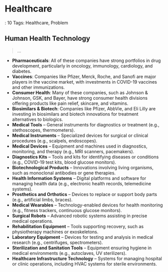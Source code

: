 # Healthcare

: 10
Tags: Healthcare, Problem

## Human Health Technology

> …
> 

- **Pharmaceuticals**: All of these companies have strong portfolios in drug development, particularly in oncology, immunology, cardiology, and diabetes.
- **Vaccines**: Companies like Pfizer, Merck, Roche, and Sanofi are major players in the vaccine market, with investments in COVID-19 vaccines and other immunizations.
- **Consumer Health**: Many of these companies, such as Johnson & Johnson, GSK, and Bayer, have strong consumer health divisions offering products like pain relief, skincare, and vitamins.
- **Biosimilars & Biotech**: Companies like Pfizer, AbbVie, and Eli Lilly are investing in biosimilars and biotech innovations for treatment alternatives to biologics.
- **Medical Tools** – General instruments for diagnostics or treatment (e.g., stethoscopes, thermometers).
- **Medical Instruments** – Specialized devices for surgical or clinical procedures (e.g., scalpels, endoscopes).
- **Medical Devices** – Equipment and machines used in diagnostics, monitoring, and therapy (e.g., MRI scanners, pacemakers).
- **Diagnostics Kits** – Tools and kits for identifying diseases or conditions (e.g., COVID-19 test kits, blood glucose monitors).
- **Biotechnological Products** – Innovations involving living organisms, such as monoclonal antibodies or gene therapies.
- **Health Information Systems** – Digital platforms and software for managing health data (e.g., electronic health records, telemedicine systems).
- **Prosthetics and Orthotics** – Devices to replace or support body parts (e.g., artificial limbs, braces).
- **Medical Wearables** – Technology-enabled devices for health monitoring (e.g., fitness trackers, continuous glucose monitors).
- **Surgical Robots** – Advanced robotic systems assisting in precise medical operations.
- **Rehabilitation Equipment** – Tools supporting recovery, such as physiotherapy machines or exoskeletons.
- **Laboratory Equipment** – Devices for testing and analysis in medical research (e.g., centrifuges, spectrometers).
- **Sterilization and Sanitation Tools** – Equipment ensuring hygiene in medical environments (e.g., autoclaves, UV sterilizers).
- **Healthcare Infrastructure Technology** – Systems for managing hospital or clinic operations, including HVAC systems for sterile environments.